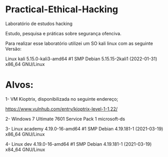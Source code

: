 # Practical-Ethical-Hacking
Laboratório de estudos hacking

Estudo, pesquisa e práticas sobre segurança ofenciva.

Para realizar esse laboratório utilizei um SO kali linux com as seguinte Versão:

Linux kali 5.15.0-kali3-amd64 #1 SMP Debian 5.15.15-2kali1 (2022-01-31) x86_64 GNU/Linux

# Alvos:

1- VM Kioptrix, disponibilizada no seguinte endereço;

https://www.vulnhub.com/entry/kioptrix-level-1-1,22/

2- Windows 7 Ultimate 7601 Service Pack 1 microsoft-ds

3- Linux academy 4.19.0-16-amd64 #1 SMP Debian 4.19.181-1 (2021-03-19) x86_64 GNU/Linux

4- Linux dev 4.19.0-16-amd64 #1 SMP Debian 4.19.181-1 (2021-03-19) x84_64 GNU/Linux
